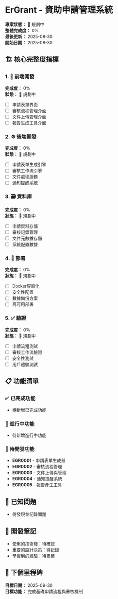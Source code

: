 # ErGrant - 資助申請管理系統

**專案狀態：** 🎯 規劃中  
**整體完成度：** 0%  
**最後更新：** 2025-08-30  
**開始日期：** 2025-08-30  

## 🏗️ 核心完整度指標

### 1. 🎨 前端開發
**完成度：** 0%  
**狀態：** 🎯 規劃中  
- [ ] 申請表單界面
- [ ] 審核流程管理介面
- [ ] 文件上傳管理介面
- [ ] 報告生成工具介面

### 2. ⚙️ 後端開發  
**完成度：** 0%  
**狀態：** 🎯 規劃中  
- [ ] 申請表單生成引擎
- [ ] 審核工作流引擎
- [ ] 文件處理服務
- [ ] 通知提醒系統

### 3. 🗃️ 資料庫
**完成度：** 0%  
**狀態：** 🎯 規劃中  
- [ ] 申請資料存儲
- [ ] 審核記錄管理
- [ ] 文件元數據存儲
- [ ] 系統配置數據

### 4. 🚀 部署
**完成度：** 0%  
**狀態：** 🎯 規劃中  
- [ ] Docker容器化
- [ ] 安全性配置
- [ ] 數據備份方案
- [ ] 高可用部署

### 5. ✅ 驗證
**完成度：** 0%  
**狀態：** 🎯 規劃中  
- [ ] 申請流程測試
- [ ] 審核工作流驗證
- [ ] 安全性測試
- [ ] 用戶體驗測試

## 📋 功能清單

### ✅ 已完成功能
- 待新增已完成功能

### 🚧 進行中功能  
- 待新增進行中功能

### 📝 待開發功能
- **EGR0001** - 申請表單生成器
- **EGR0002** - 審核流程管理
- **EGR0003** - 文件上傳與管理
- **EGR0004** - 通知提醒系統
- **EGR0005** - 報告產生工具

## 🐛 已知問題
- 待發現並記錄問題

## 📝 開發筆記
- 使用的技術棧：待確認
- 重要的設計決策：待記錄
- 學習到的經驗：待累積

## 🎯 下個里程碑
**目標日期：** 2025-09-30  
**目標功能：** 完成基礎申請流程與審核機制